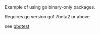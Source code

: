 Example of using go binary-only packages.

Requires go version go1.7beta2 or above.

see [gbotest](https://github.com/elliott5/gbotest)
